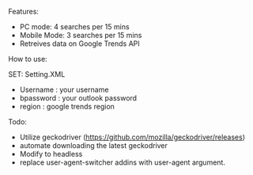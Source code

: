 Features: 
 - PC mode: 4 searches per 15 mins
 - Mobile Mode: 3 searches per 15 mins
 - Retreives data on Google Trends API

How to use:

SET:
Setting.XML
  - Username   :  your username
  - bpassword  :  your outlook password
  - region     :  google trends region

Todo:
* Utilize geckodriver (https://github.com/mozilla/geckodriver/releases)
* automate downloading the latest geckodriver
* Modify to headless
* replace user-agent-switcher addins with user-agent argument.
